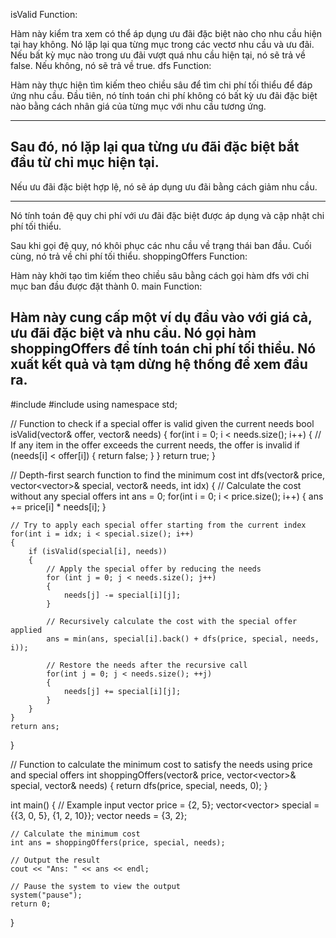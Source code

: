 
isValid Function:

Hàm này kiểm tra xem có thể áp dụng ưu đãi đặc biệt nào cho nhu cầu hiện tại hay không.
Nó lặp lại qua từng mục trong các vectơ nhu cầu và ưu đãi.
Nếu bất kỳ mục nào trong ưu đãi vượt quá nhu cầu hiện tại, nó sẽ trả về false.
Nếu không, nó sẽ trả về true.
dfs Function:

Hàm này thực hiện tìm kiếm theo chiều sâu để tìm chi phí tối thiểu để đáp ứng nhu cầu.
Đầu tiên, nó tính toán chi phí không có bất kỳ ưu đãi đặc biệt nào bằng cách nhân giá của từng mục với nhu cầu tương ứng.

-------
Sau đó, nó lặp lại qua từng ưu đãi đặc biệt bắt đầu từ chỉ mục hiện tại.
---
Nếu ưu đãi đặc biệt hợp lệ, nó sẽ áp dụng ưu đãi bằng cách giảm nhu cầu.

---
Nó tính toán đệ quy chi phí với ưu đãi đặc biệt được áp dụng và cập nhật chi phí tối thiểu.

Sau khi gọi đệ quy, nó khôi phục các nhu cầu về trạng thái ban đầu.
Cuối cùng, nó trả về chi phí tối thiểu.
shoppingOffers Function:

Hàm này khởi tạo tìm kiếm theo chiều sâu bằng cách gọi hàm dfs với chỉ mục ban đầu được đặt thành 0.
main Function:

Hàm này cung cấp một ví dụ đầu vào với giá cả, ưu đãi đặc biệt và nhu cầu.
Nó gọi hàm shoppingOffers để tính toán chi phí tối thiểu.
Nó xuất kết quả và tạm dừng hệ thống để xem đầu ra.
--------


#include <iostream>
#include <vector>
using namespace std;

// Function to check if a special offer is valid given the current needs
bool isValid(vector<int>& offer, vector<int>& needs)
{
    for(int i = 0; i < needs.size(); i++)
    {
        // If any item in the offer exceeds the current needs, the offer is invalid
        if (needs[i] < offer[i])
        {
            return false;
        }
    }
    return true;
}

// Depth-first search function to find the minimum cost
int dfs(vector<int>& price, vector<vector<int>>& special, vector<int>& needs, int idx)
{
    // Calculate the cost without any special offers
    int ans = 0;
    for(int i = 0; i < price.size(); i++)
    {
        ans += price[i] * needs[i];
    }

    // Try to apply each special offer starting from the current index
    for(int i = idx; i < special.size(); i++)
    {
        if (isValid(special[i], needs))      
        {
            // Apply the special offer by reducing the needs
            for (int j = 0; j < needs.size(); j++)
            {
                needs[j] -= special[i][j];
            }

            // Recursively calculate the cost with the special offer applied
            ans = min(ans, special[i].back() + dfs(price, special, needs, i));

            // Restore the needs after the recursive call
            for(int j = 0; j < needs.size(); ++j)
            {
                needs[j] += special[i][j];
            }
        }
    }
    return ans;
}

// Function to calculate the minimum cost to satisfy the needs using price and special offers
int shoppingOffers(vector<int>& price, vector<vector<int>>& special, vector<int>& needs) {
    return dfs(price, special, needs, 0);
}

int main()
{
    // Example input
    vector<int> price = {2, 5};
    vector<vector<int>> special = {{3, 0, 5}, {1, 2, 10}};
    vector<int> needs = {3, 2};

    // Calculate the minimum cost
    int ans = shoppingOffers(price, special, needs);

    // Output the result
    cout << "Ans: " << ans << endl;

    // Pause the system to view the output
    system("pause");
    return 0;
}